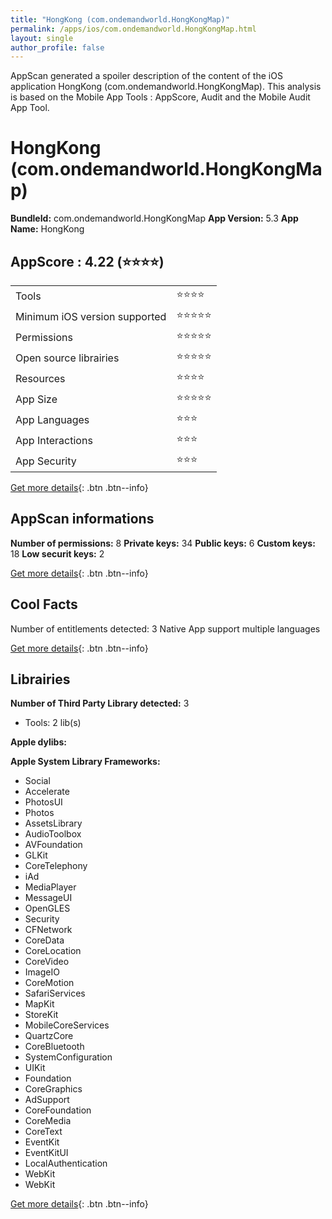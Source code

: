 ```yaml
---
title: "HongKong (com.ondemandworld.HongKongMap)"
permalink: /apps/ios/com.ondemandworld.HongKongMap.html
layout: single
author_profile: false
---
```

AppScan generated a spoiler description of the content of the iOS application HongKong (com.ondemandworld.HongKongMap). This analysis is based on the Mobile App Tools : AppScore, Audit and the Mobile Audit App Tool.

# HongKong (com.ondemandworld.HongKongMap)

**BundleId:** com.ondemandworld.HongKongMap
**App Version:** 5.3
**App Name:** HongKong


## AppScore : 4.22 (⭐️⭐️⭐️⭐️) 

<table>
<tr><td> Tools </td><td> ⭐️⭐️⭐️⭐️ </td></tr>
<tr><td> Minimum iOS version supported </td><td> ⭐️⭐️⭐️⭐️⭐️ </td></tr>
<tr><td> Permissions </td><td> ⭐️⭐️⭐️⭐️⭐️ </td></tr>
<tr><td> Open source librairies </td><td> ⭐️⭐️⭐️⭐️⭐️ </td></tr>
<tr><td> Resources </td><td> ⭐️⭐️⭐️⭐️ </td></tr>
<tr><td> App Size </td><td> ⭐️⭐️⭐️⭐️⭐️ </td></tr>
<tr><td> App Languages </td><td> ⭐️⭐️⭐️ </td></tr>
<tr><td> App Interactions </td><td> ⭐️⭐️⭐️ </td></tr>
<tr><td> App Security </td><td> ⭐️⭐️⭐️ </td></tr>
</table>

[Get more details](/pricing.html){: .btn .btn--info}  
  
## AppScan informations 

**Number of permissions:** 8
**Private keys:** 34
**Public keys:** 6
**Custom keys:** 18
**Low securit keys:** 2
  
[Get more details](/pricing.html){: .btn .btn--info}

## Cool Facts

Number of entitlements detected: 3
Native App
support multiple languages
  
[Get more details](/pricing.html){: .btn .btn--info}

## Librairies 
**Number of Third Party Library detected:** 3
- Tools: 2 lib(s)

**Apple dylibs:**


**Apple System Library Frameworks:**
- Social
- Accelerate
- PhotosUI
- Photos
- AssetsLibrary
- AudioToolbox
- AVFoundation
- GLKit
- CoreTelephony
- iAd
- MediaPlayer
- MessageUI
- OpenGLES
- Security
- CFNetwork
- CoreData
- CoreLocation
- CoreVideo
- ImageIO
- CoreMotion
- SafariServices
- MapKit
- StoreKit
- MobileCoreServices
- QuartzCore
- CoreBluetooth
- SystemConfiguration
- UIKit
- Foundation
- CoreGraphics
- AdSupport
- CoreFoundation
- CoreMedia
- CoreText
- EventKit
- EventKitUI
- LocalAuthentication
- WebKit
- WebKit


  
[Get more details](/pricing.html){: .btn .btn--info}

